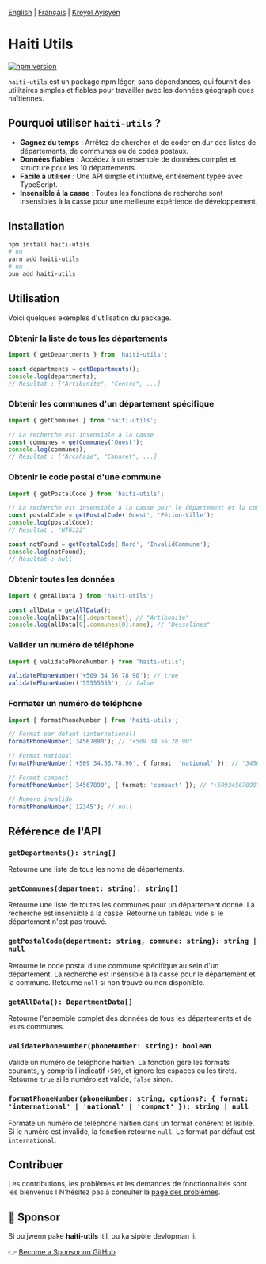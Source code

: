 [English](./README.md) | [Français](./README.fr.md) | [Kreyòl Ayisyen](./README.ht.md)

# Haiti Utils

[![npm version](https://img.shields.io/npm/v/@dolphfi_/haiti-utils.svg)](https://www.npmjs.com/package/@dolphfi_/haiti-utils)

`haiti-utils` est un package npm léger, sans dépendances, qui fournit des utilitaires simples et fiables pour travailler avec les données géographiques haïtiennes.

## Pourquoi utiliser `haiti-utils` ?

- **Gagnez du temps** : Arrêtez de chercher et de coder en dur des listes de départements, de communes ou de codes postaux.
- **Données fiables** : Accédez à un ensemble de données complet et structuré pour les 10 départements.
- **Facile à utiliser** : Une API simple et intuitive, entièrement typée avec TypeScript.
- **Insensible à la casse** : Toutes les fonctions de recherche sont insensibles à la casse pour une meilleure expérience de développement.

## Installation

```bash
npm install haiti-utils
# ou
yarn add haiti-utils
# ou
bun add haiti-utils
```

## Utilisation

Voici quelques exemples d'utilisation du package.

### Obtenir la liste de tous les départements

```typescript
import { getDepartments } from 'haiti-utils';

const departments = getDepartments();
console.log(departments);
// Résultat : ["Artibonite", "Centre", ...]
```

### Obtenir les communes d'un département spécifique

```typescript
import { getCommunes } from 'haiti-utils';

// La recherche est insensible à la casse
const communes = getCommunes('Ouest'); 
console.log(communes);
// Résultat : ["Arcahaie", "Cabaret", ...]
```

### Obtenir le code postal d'une commune

```typescript
import { getPostalCode } from 'haiti-utils';

// La recherche est insensible à la casse pour le département et la commune
const postalCode = getPostalCode('Ouest', 'Pétion-Ville');
console.log(postalCode);
// Résultat : "HT6122"

const notFound = getPostalCode('Nord', 'InvalidCommune');
console.log(notFound);
// Résultat : null
```

### Obtenir toutes les données

```typescript
import { getAllData } from 'haiti-utils';

const allData = getAllData();
console.log(allData[0].department); // "Artibonite"
console.log(allData[0].communes[0].name); // "Dessalines"
```

### Valider un numéro de téléphone

```typescript
import { validatePhoneNumber } from 'haiti-utils';

validatePhoneNumber('+509 34 56 78 90'); // true
validatePhoneNumber('55555555'); // false
```

### Formater un numéro de téléphone

```typescript
import { formatPhoneNumber } from 'haiti-utils';

// Format par défaut (international)
formatPhoneNumber('34567890'); // "+509 34 56 78 90"

// Format national
formatPhoneNumber('+509 34.56.78.90', { format: 'national' }); // "3456-7890"

// Format compact
formatPhoneNumber('34567890', { format: 'compact' }); // "+50934567890"

// Numéro invalide
formatPhoneNumber('12345'); // null
```

## Référence de l'API

### `getDepartments(): string[]`

Retourne une liste de tous les noms de départements.

### `getCommunes(department: string): string[]`

Retourne une liste de toutes les communes pour un département donné. La recherche est insensible à la casse. Retourne un tableau vide si le département n'est pas trouvé.

### `getPostalCode(department: string, commune: string): string | null`

Retourne le code postal d'une commune spécifique au sein d'un département. La recherche est insensible à la casse pour le département et la commune. Retourne `null` si non trouvé ou non disponible.

### `getAllData(): DepartmentData[]`

Retourne l'ensemble complet des données de tous les départements et de leurs communes.

### `validatePhoneNumber(phoneNumber: string): boolean`

Valide un numéro de téléphone haïtien. La fonction gère les formats courants, y compris l'indicatif `+509`, et ignore les espaces ou les tirets. Retourne `true` si le numéro est valide, `false` sinon.

### `formatPhoneNumber(phoneNumber: string, options?: { format: 'international' | 'national' | 'compact' }): string | null`

Formate un numéro de téléphone haïtien dans un format cohérent et lisible. Si le numéro est invalide, la fonction retourne `null`. Le format par défaut est `international`.

## Contribuer

Les contributions, les problèmes et les demandes de fonctionnalités sont les bienvenus ! N'hésitez pas à consulter la [page des problèmes](https://github.com/dolphfi/haiti-utils/issues).

## 💖 Sponsor

Si ou jwenn pake **haiti-utils** itil, ou ka sipòte devlopman li.

👉 [Become a Sponsor on GitHub](https://github.com/sponsors/dolphfi)